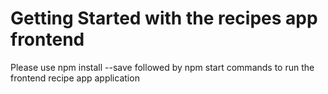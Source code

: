 # Getting Started with the recipes app frontend

Please use npm install --save followed by npm start commands to run the frontend recipe app application
